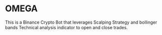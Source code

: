 # OMEGA
This is a Binance Crypto Bot that leverages Scalping Strategy and bollinger bands Technical analysis indicator to open and close trades.
